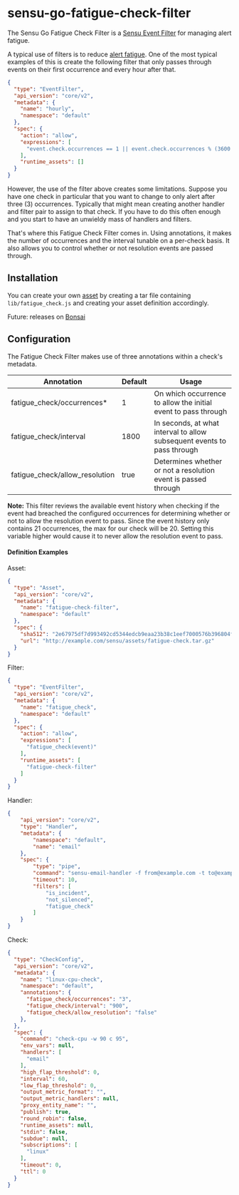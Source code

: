 # sensu-go-fatigue-check-filter

The Sensu Go Fatigue Check Filter is a [Sensu Event Filter][1] for managing alert fatigue.

A typical use of filters is to reduce [alert fatigue][2].  One of the most typical examples of this is create the following filter that only passes through events on their first occurrence and every hour after that.

```json
{
  "type": "EventFilter",
  "api_version": "core/v2",
  "metadata": {
    "name": "hourly",
    "namespace": "default"
  },
  "spec": {
    "action": "allow",
    "expressions": [
      "event.check.occurrences == 1 || event.check.occurrences % (3600 / event.check.interval) == 0"
    ],
    "runtime_assets": []
  }
}
```

However, the use of the filter above creates some limitations.  Suppose you have one check in particular that you want to change to only alert after three (3) occurrences.  Typically that might mean creating another handler and filter pair to assign to that check.  If you have to do this often enough and you start to have an unwieldy mass of handlers and filters.

That's where this Fatigue Check Filter comes in.  Using annotations, it makes the number of occurrences and the interval tunable on a per-check basis.  It also allows you to control whether or not resolution events are passed through.

## Installation

You can create your own [asset][3] by creating a tar file containing `lib/fatigue_check.js` and creating your asset definition accordingly.

Future:  releases on [Bonsai][4]

## Configuration

The Fatigue Check Filter makes use of three annotations within a check's metadata.

|Annotation|Default|Usage|
|----------|-------|-----|
|fatigue_check/occurrences*|1|On which occurrence to allow the initial event to pass through|
|fatigue_check/interval|1800|In seconds, at what interval to allow subsequent events to pass through|
|fatigue_check/allow_resolution|true|Determines whether or not a resolution event is passed through|

**Note:**  This filter reviews the available event history when checking if the event had breached
the configured occurrences for determining whether or not to allow the resolution event to pass.
Since the event history only contains 21 occurrences, the max for our check will be 20.  Setting
this variable higher would cause it to never allow the resolution event to pass.

#### Definition Examples
Asset:
```json
{
  "type": "Asset",
  "api_version": "core/v2",
  "metadata": {
    "name": "fatigue-check-filter",
    "namespace": "default"
  },
  "spec": {
    "sha512": "2e67975df7d993492cd5344edcb9eaa23b38c1eef7000576b396804fc2b33362b02a1ca2f7311651c175c257b37d8bcbbce1e18f6dca3ca04520e27fda552856",
    "url": "http://example.com/sensu/assets/fatigue-check.tar.gz"
  }
}
```
Filter:

```json
{
  "type": "EventFilter",
  "api_version": "core/v2",
  "metadata": {
    "name": "fatigue_check",
    "namespace": "default"
  },
  "spec": {
    "action": "allow",
    "expressions": [
      "fatigue_check(event)"
    ],
    "runtime_assets": [
      "fatigue-check-filter"
    ]
  }
}
```

Handler:

```json
{
    "api_version": "core/v2",
    "type": "Handler",
    "metadata": {
        "namespace": "default",
        "name": "email"
    },
    "spec": {
        "type": "pipe",
        "command": "sensu-email-handler -f from@example.com -t to@example.com -s smtp.example.com -u emailuser -p sup3rs3cr3t",
        "timeout": 10,
        "filters": [
            "is_incident",
            "not_silenced",
            "fatigue_check"
        ]
    }
}
```
Check:
```json
{
  "type": "CheckConfig",
  "api_version": "core/v2",
  "metadata": {
    "name": "linux-cpu-check",
    "namespace": "default",
    "annotations": {
      "fatigue_check/occurrences": "3",
      "fatigue_check/interval": "900",
      "fatigue_check/allow_resolution": "false"
    },
  },
  "spec": {
    "command": "check-cpu -w 90 c 95",
    "env_vars": null,
    "handlers": [
      "email"
    ],
    "high_flap_threshold": 0,
    "interval": 60,
    "low_flap_threshold": 0,
    "output_metric_format": "",
    "output_metric_handlers": null,
    "proxy_entity_name": "",
    "publish": true,
    "round_robin": false,
    "runtime_assets": null,
    "stdin": false,
    "subdue": null,
    "subscriptions": [
      "linux"
    ],
    "timeout": 0,
    "ttl": 0
  }
}

```

[1]: https://docs.sensu.io/sensu-go/latest/reference/filters/
[2]: https://docs.sensu.io/sensu-go/latest/guides/reduce-alert-fatigue/
[3]: https://docs.sensu.io/sensu-go/latest/reference/assets/
[4]: https://bonsai.sensu.io/
